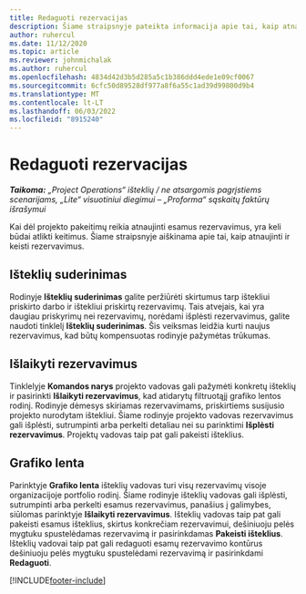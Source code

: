 ```yaml
---
title: Redaguoti rezervacijas
description: Šiame straipsnyje pateikta informacija apie tai, kaip atnaujinti ir keisti rezervavimus.
author: ruhercul
ms.date: 11/12/2020
ms.topic: article
ms.reviewer: johnmichalak
ms.author: ruhercul
ms.openlocfilehash: 4834d42d3b5d285a5c1b386ddd4ede1e09cf0067
ms.sourcegitcommit: 6cfc50d89528df977a8f6a55c1ad39d99800d9b4
ms.translationtype: MT
ms.contentlocale: lt-LT
ms.lasthandoff: 06/03/2022
ms.locfileid: "8915240"
---
```

# <a name="edit-bookings"></a>Redaguoti rezervacijas

_**Taikoma:** „Project Operations“ išteklių / ne atsargomis pagrįstiems scenarijams, „Lite“ visuotiniui diegimui – „Proforma“ sąskaitų faktūrų išrašymui_


Kai dėl projekto pakeitimų reikia atnaujinti esamus rezervavimus, yra keli būdai atlikti keitimus. Šiame straipsnyje aiškinama apie tai, kaip atnaujinti ir keisti rezervavimus.

## <a name="resource-reconciliation"></a>Išteklių suderinimas

Rodinyje **Išteklių suderinimas** galite peržiūrėti skirtumus tarp ištekliui priskirto darbo ir ištekliui priskirtų rezervavimų. Tais atvejais, kai yra daugiau priskyrimų nei rezervavimų, norėdami išplėsti rezervavimus, galite naudoti tinklelį **Išteklių suderinimas**. Šis veiksmas leidžia kurti naujus rezervavimus, kad būtų kompensuotas rodinyje pažymėtas trūkumas.

## <a name="maintain-bookings"></a>Išlaikyti rezervavimus

Tinklelyje **Komandos narys** projekto vadovas gali pažymėti konkretų išteklių ir pasirinkti **Išlaikyti rezervavimus**, kad atidarytų filtruotąjį grafiko lentos rodinį. Rodinyje dėmesys skiriamas rezervavimams, priskirtiems susijusio projekto nurodytam ištekliui. Šiame rodinyje projekto vadovas rezervavimus gali išplėsti, sutrumpinti arba perkelti detaliau nei su parinktimi **Išplėsti rezervavimus**. Projektų vadovas taip pat gali pakeisti išteklius.

## <a name="schedule-board"></a>Grafiko lenta

Parinktyje **Grafiko lenta** išteklių vadovas turi visų rezervavimų visoje organizacijoje portfolio rodinį. Šiame rodinyje išteklių vadovas gali išplėsti, sutrumpinti arba perkelti esamus rezervavimus, panašius į galimybes, siūlomas parinktyje **Išlaikyti rezervavimus**. Išteklių vadovas taip pat gali pakeisti esamus išteklius, skirtus konkrečiam rezervavimui, dešiniuoju pelės mygtuku spustelėdamas rezervavimą ir pasirinkdamas **Pakeisti išteklius**. Išteklių vadovai taip pat gali redaguoti esamų rezervavimo kontūrus dešiniuoju pelės mygtuku spustelėdami rezervavimą ir pasirinkdami **Redaguoti**.


[!INCLUDE[footer-include](../includes/footer-banner.md)]